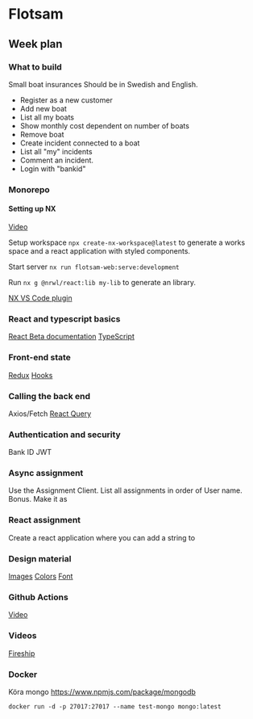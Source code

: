 

# Flotsam

## Week plan
### What to build
Small boat insurances
Should be in Swedish and English.
* Register as a new customer
* Add new boat
* List all my boats
* Show monthly cost dependent on number of boats
* Remove boat
* Create incident connected to a boat
* List all "my" incidents
* Comment an incident.
* Login with "bankid"

### Monorepo

#### Setting up NX
[Video](https://egghead.io/courses/scale-react-development-with-nx-4038)

Setup workspace `npx create-nx-workspace@latest` to generate a works space and a react application with styled components.

Start server `nx run flotsam-web:serve:development`

Run `nx g @nrwl/react:lib my-lib` to generate an library.

[NX VS Code plugin](https://marketplace.visualstudio.com/items?itemName=nrwl.angular-console)


### React and typescript basics
[React Beta documentation](https://beta.reactjs.org/)
[TypeScript](https://www.youtube.com/watch?v=zQnBQ4tB3ZA)

### Front-end state
[Redux](https://www.youtube.com/watch?v=_shA5Xwe8_4)
[Hooks](https://www.youtube.com/watch?v=TNhaISOUy6Q)

### Calling the back end
Axios/Fetch
[React Query](https://www.youtube.com/watch?v=KUJZSxzrO2k)

### Authentication and security
Bank ID
JWT

### Async assignment
Use the Assignment Client.
List all assignments in order of User name.
Bonus. Make it as 
### React assignment
Create a react application where you can add a string to

### Design material
[Images](https://www.flickr.com/search/?q=small+boat&l=4)
[Colors](https://coolors.co/d00000-ffba08-3f88c5-032b43-136f63)
[Font](https://fonts.google.com/specimen/Roboto+Slab)

### Github Actions
[Video](https://www.youtube.com/watch?v=R8_veQiYBjI)

### Videos
[Fireship](https://www.youtube.com/c/Fireship)


### Docker
Köra mongo
https://www.npmjs.com/package/mongodb

`docker run -d -p 27017:27017 --name test-mongo mongo:latest` 

